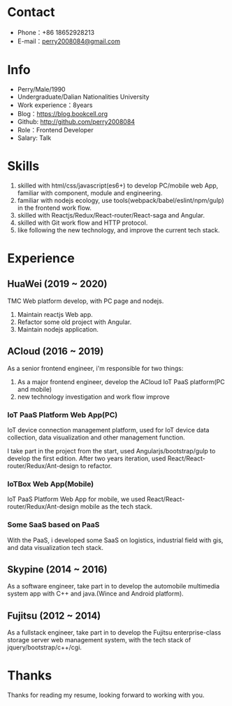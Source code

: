 
# Contact

- Phone：+86 18652928213
- E-mail：perry2008084@gmail.com

# Info

 - Perry/Male/1990
 - Undergraduate/Dalian Nationalities University
 - Work experience：8years
 - Blog：https://blog.bookcell.org
 - Github: http://github.com/perry2008084
 - Role：Frontend Developer
 - Salary: Talk

# Skills

1. skilled with html/css/javascript(es6+) to develop PC/mobile web App, familiar with component, module and engineering.
2. familiar with nodejs ecology, use tools(webpack/babel/eslint/npm/gulp) in the frontend work flow.
3. skilled with Reactjs/Redux/React-router/React-saga and Angular.
4. skilled with Git work flow and HTTP protocol.
5. like following the new technology, and improve the current tech stack.

# Experience

## HuaWei (2019 ~ 2020)

TMC Web platform develop, with PC page and nodejs.

1. Maintain reactjs Web app.
2. Refactor some old project with Angular.
3. Maintain nodejs application.

## ACloud (2016 ~ 2019)

As a senior frontend engineer, i'm responsible for two things:

1. As a major frontend engineer, develop the ACloud IoT PaaS platform(PC and mobile)
2. new technology investigation and work flow improve

### IoT PaaS Platform Web App(PC)

IoT device connection management platform, used for IoT device data collection, data visualization and other management function.

I take part in the project from the start, used Angularjs/bootstrap/gulp to develop the first edition. After two years iteration, used React/React-router/Redux/Ant-design to refactor.

### IoTBox Web App(Mobile)

IoT PaaS Platform Web App for mobile, we used React/React-router/Redux/Ant-design mobile as the tech stack.

### Some SaaS based on PaaS

With the PaaS, i developed some SaaS on logistics, industrial field with gis, and data visualization tech stack.

## Skypine (2014 ~ 2016)

As a software engineer, take part in to develop the automobile multimedia system app with C++ and java.(Wince and Android platform).

## Fujitsu (2012 ~ 2014)

As a fullstack engineer, take part in to develop the Fujitsu enterprise-class storage server web management system, with the tech stack of jquery/bootstrap/c++/cgi.

# Thanks
Thanks for reading my resume, looking forward to working with you.
